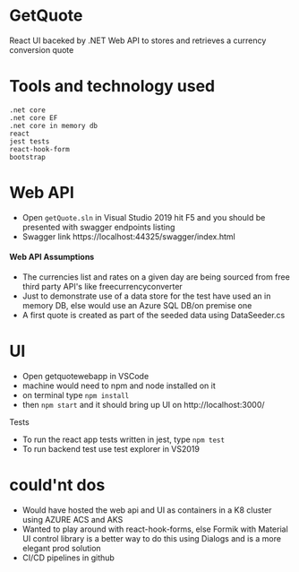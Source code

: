 # GetQuote
React UI baceked by .NET Web API to stores and retrieves a currency conversion quote

# Tools and technology used
    .net core
    .net core EF
    .net core in memory db
    react
    jest tests
    react-hook-form
    bootstrap

# Web API

* Open `getQuote.sln` in Visual Studio 2019 hit F5 and you should be presented with swagger endpoints listing
* Swagger link https://localhost:44325/swagger/index.html

#### Web API Assumptions
* The currencies list and rates on a given day are being sourced from free third party API's like freecurrencyconverter
* Just to demonstrate use of a data store for the test have used an in memory DB, else would use an Azure SQL DB/on premise one
* A first quote is created as part of the seeded data using DataSeeder.cs

# UI
* Open getquotewebapp in VSCode
* machine would need to npm and node installed on it
* on terminal type `npm install`
* then `npm start` and it should bring up UI on http://localhost:3000/

Tests
* To run the react app tests written in jest, type `npm test`
* To run backend test use test explorer in VS2019

# could'nt dos
* Would have hosted the web api and UI as containers in a K8 cluster using AZURE ACS and AKS
* Wanted to play around with react-hook-forms, else Formik with Material UI control library is a better way to do this using Dialogs and is a more elegant prod solution
* CI/CD pipelines in github
